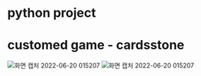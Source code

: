 # python project
# customed game - cardsstone

![화면 캡처 2022-06-20 015207](https://user-images.githubusercontent.com/51228946/174491919-638cbb07-13bb-437d-b01f-b3ab1dd264c8.png)
![화면 캡처 2022-06-20 015207](https://user-images.githubusercontent.com/51228946/174491953-a9987a97-b329-48d6-8118-3a69147d30dd.png)
